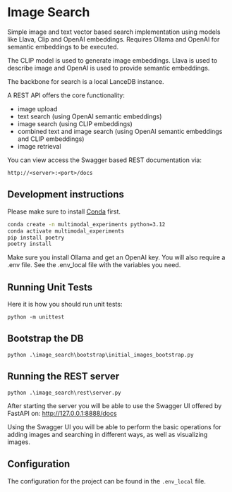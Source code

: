 # Image Search

Simple image and text vector based search implementation using models like Llava, Clip and OpenAI embeddings. Requires Ollama and OpenAI for semantic embeddings to be executed.

The CLIP model is used to generate image embeddings. Llava is used to describe image and OpenAI is used to provide semantic embeddings.

The backbone for search is a local LanceDB instance.

A REST API offers the core functionality:

- image upload
- text search (using OpenAI semantic embeddings)
- image search (using CLIP embeddings)
- combined text and image search (using OpenAI semantic embeddings and CLIP embeddings)
- image retrieval

You can view access the Swagger based REST documentation via:

```
http://<server>:<port>/docs
```

## Development instructions

Please make sure to install [Conda](https://conda.io/projects/conda/en/latest/user-guide/install/index.html) first.

```bash
conda create -n multimodal_experiments python=3.12
conda activate multimodal_experiments
pip install poetry
poetry install
```

Make sure you install Ollama and get an OpenAI key. You will also require a .env file. See the .env_local file with the variables you need.

## Running Unit Tests

Here it is how you should run unit tests:

```
python -m unittest
```

## Bootstrap the DB

```
python .\image_search\bootstrap\initial_images_bootstrap.py
```

## Running the REST server

```
python .\image_search\rest\server.py
```

After starting the server you will be able to use the Swagger UI offered by FastAPI on: 
http://127.0.0.1:8888/docs

Using the Swagger UI you will be able to perform the basic operations for adding images and searching in different ways, as well as visualizing images.

## Configuration

The configuration for the project can be found in the `.env_local` file.